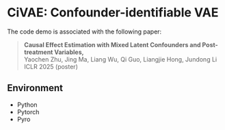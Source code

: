 # CiVAE: Confounder-identifiable VAE

 The code demo is associated with the following paper:
>**Causal Effect Estimation with Mixed Latent Confounders and Post-treatment Variables,**    
> Yaochen Zhu, Jing Ma, Liang Wu, Qi Guo, Liangjie Hong, Jundong Li    
> ICLR 2025 (poster)

## Environment

- Python
- Pytorch
- Pyro
